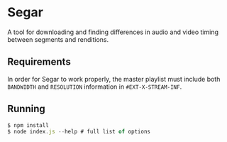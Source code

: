 # Segar

A tool for downloading and finding differences in audio and video timing between segments and renditions.

## Requirements

In order for Segar to work properly, the master playlist must include both `BANDWIDTH` and `RESOLUTION` information in `#EXT-X-STREAM-INF`.

## Running

```javascript
$ npm install
$ node index.js --help # full list of options
```

